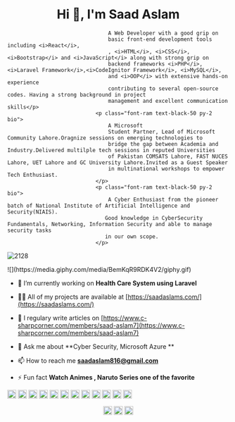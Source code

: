 <h1 align="center">Hi 👋, I'm Saad Aslam</h1>
 <p class="font-ram text-black-50 py-2 bio">
                                    
                                    A Web Developer with a good grip on 
                                    basic front-end development tools including <i>React</i>, 
                                    , <i>HTML</i>, <i>CSS</i>,<i>Bootstrap</i> and <i>JavaScript</i> along with strong grip on 
                                    backend frameworks <i>PHP</i>,<i>Laravel Framework</i>,<i>CodeIgnitor Framework</i>, <i>MySQL</i>, 
                                    and <i>OOP</i> with extensive hands-on experience 
                                    contributing to several open-source codes. Having a strong background in project 
                                    management and excellent communication skills</p>
                                <p class="font-ram text-black-50 py-2 bio">
                                    A Microsoft 
                                    Student Partner, Lead of Microsoft Community Lahore.Oragnize sessions on emerging technologies to
                                    bridge the gap between Academia and Industry.Delivered multilple tech sessions in reputed Universities 
                                    of Pakistan COMSATS Lahore, FAST NUCES Lahore, UET Lahore and GC University Lahore.Invited as a Guest Speaker
                                    in multinational workshops to empower Tech Enthusiast.
                                </p>
                                <p class="font-ram text-black-50 py-2 bio">
                                    A Cyber Enthusiast from the pioneer batch of National Institute of Artificial Intelligence and Security(NIAIS).
                                   Good knowledge in CyberSecurity Fundamentals, Networking, Information Security and able to manage security tasks
                                   in our own scope.
                                </p>
 
 
<p align="left"> <img src="https://komarev.com/ghpvc/?username=2128" alt="2128" /> </p>
![](https://media.giphy.com/media/BemKqR9RDK4V2/giphy.gif)   

- 🔭 I’m currently working on **Health Care System using Laravel**

- 👨‍💻 All of my projects are available at [https://saadaslams.com/](https://saadaslams.com/)

- 📝 I regulary write articles on [https://www.c-sharpcorner.com/members/saad-aslam7](https://www.c-sharpcorner.com/members/saad-aslam7)

- 💬 Ask me about **Cyber Security, Microsoft Azure **

- 📫 How to reach me **saadaslam816@gmail.com**

- ⚡ Fun fact **Watch Animes , Naruto Series one of the favorite**

<p align="left"><img src="https://konpa.github.io/devicon/devicon.git/icons/vuejs/vuejs-original-wordmark.svg" alt="vuejs" width="20" height="20"/> <img src="https://konpa.github.io/devicon/devicon.git/icons/react/react-original-wordmark.svg" alt="react" width="20" height="20"/> <img src="https://konpa.github.io/devicon/devicon.git/icons/c/c-original.svg" alt="c" width="20" height="20"/> <img src="https://konpa.github.io/devicon/devicon.git/icons/cplusplus/cplusplus-original.svg" alt="cplusplus" width="20" height="20"/> <img src="https://konpa.github.io/devicon/devicon.git/icons/css3/css3-original-wordmark.svg" alt="css3" width="20" height="20"/> <img src="https://konpa.github.io/devicon/devicon.git/icons/java/java-original-wordmark.svg" alt="java" width="20" height="20"/> <img src="https://konpa.github.io/devicon/devicon.git/icons/javascript/javascript-original.svg" alt="javascript" width="20" height="20"/> <img src="https://konpa.github.io/devicon/devicon.git/icons/laravel/laravel-plain-wordmark.svg" alt="laravel" width="20" height="20"/> <img src="https://konpa.github.io/devicon/devicon.git/icons/mysql/mysql-original-wordmark.svg" alt="mysql" width="20" height="20"/> <img src="https://konpa.github.io/devicon/devicon.git/icons/php/php-original.svg" alt="php" width="20" height="20"/> <img src="https://konpa.github.io/devicon/devicon.git/icons/python/python-original-wordmark.svg" alt="python" width="20" height="20"/> <img src="https://konpa.github.io/devicon/devicon.git/icons/oracle/oracle-original.svg" alt="oracle" width="20" height="20"/></p><p align="center">
<a href="https://linkedin.com/in/saad-aslam-a83889152" target="blank"><img align="center" src="https://cdn.jsdelivr.net/npm/simple-icons@3.0.1/icons/linkedin.svg" alt="saad-aslam-a83889152" height="20" width="20" /></a>
<a href="https://fb.com/saad.aslam.7355" target="blank"><img align="center" src="https://cdn.jsdelivr.net/npm/simple-icons@3.0.1/icons/facebook.svg" alt="saad.aslam.7355" height="20" width="20" /></a>
<a href="https://instagram.com/saad.aslam43" target="blank"><img align="center" src="https://cdn.jsdelivr.net/npm/simple-icons@3.0.1/icons/instagram.svg" alt="saad.aslam43" height="20" width="20" /></a>
</p>
